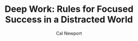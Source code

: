 ---
title: "Deep Work: Rules for Focused Success in a Distracted World"
subtitle: ""
description: ""
layout: book
author: Cal Newport
started: 2016-05-12
read: 2016-01-01
status: read
rating: 3
color: 
cover: 
pages: 296
progress: 0
link: 
---